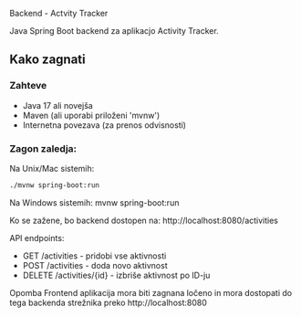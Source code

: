 Backend - Actvity Tracker

Java Spring Boot backend za aplikacjo Activity Tracker.

## Kako zagnati
### Zahteve
- Java 17 ali novejša
- Maven (ali uporabi priloženi 'mvnw')
- Internetna povezava (za prenos odvisnosti)

### Zagon zaledja:

Na Unix/Mac sistemih:
```bash
./mvnw spring-boot:run
```

Na Windows sistemih:
mvnw spring-boot:run

Ko se zažene, bo backend dostopen na: http://localhost:8080/activities

API endpoints:
- GET /activities - pridobi vse aktivnosti
- POST /activities - doda novo aktivnost
- DELETE /activities/{id} - izbriše aktivnost po ID-ju

Opomba
Frontend aplikacija mora biti zagnana ločeno in mora dostopati do tega backenda strežnika preko http://localhost:8080